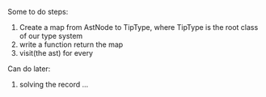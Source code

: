 Some to do steps:

1. Create a map from AstNode to TipType, where TipType is the root class of our type system
2. write a function return the map 
3. visit(the ast) 
for every 






Can do later:
1. solving the record ... 